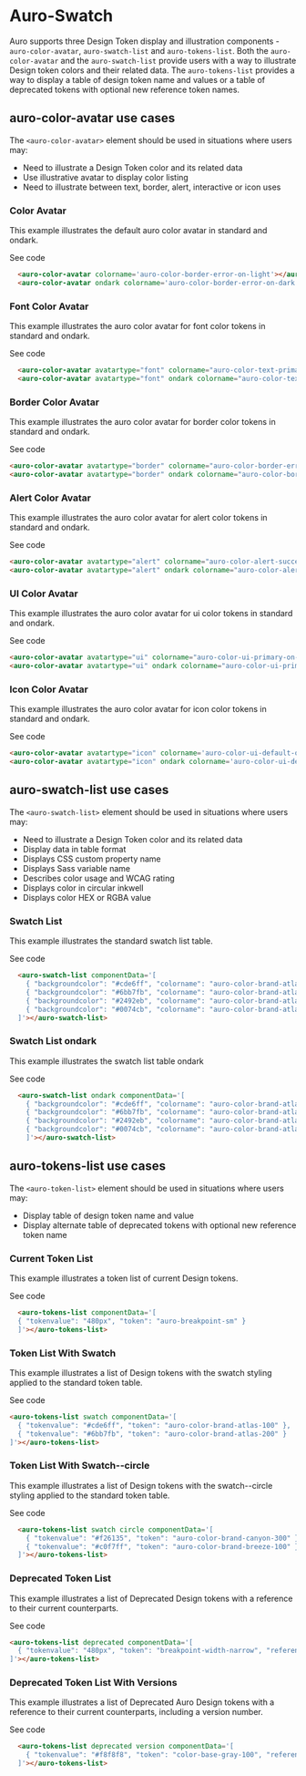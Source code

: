 
# Auro-Swatch

Auro supports three Design Token display and illustration components - `auro-color-avatar`, `auro-swatch-list` and `auro-tokens-list`. Both the `auro-color-avatar` and the `auro-swatch-list` provide users with a way to illustrate Design token colors and their related data. The `auro-tokens-list` provides a way to display a table of design token name and values or a table of deprecated tokens with optional new reference token names.

## auro-color-avatar use cases

The `<auro-color-avatar>` element should be used in situations where users may:

* Need to illustrate a Design Token color and its related data
* Use illustrative avatar to display color listing
* Need to illustrate between text, border, alert, interactive or icon uses


### Color Avatar

This example illustrates the default auro color avatar in standard and ondark.

<div class="exampleWrapper">
  <auro-color-avatar colorname='auro-color-border-error-on-light'></auro-color-avatar>
  <auro-color-avatar ondark colorname='auro-color-border-error-on-dark'></auro-color-avatar>
</div>

<auro-accordion lowProfile justifyRight>
  <span slot="trigger">See code</span>

  ```html
    <auro-color-avatar colorname='auro-color-border-error-on-light'></auro-color-avatar>
    <auro-color-avatar ondark colorname='auro-color-border-error-on-dark'></auro-color-avatar>
  ```
</auro-accordion>

### Font Color Avatar

This example illustrates the auro color avatar for font color tokens in standard and ondark.

<div class="exampleWrapper">
  <auro-color-avatar avatartype="font" colorname="auro-color-text-primary-on-light"></auro-color-avatar>
  <auro-color-avatar avatartype="font" ondark colorname="auro-color-text-primary-on-dark"></auro-color-avatar>
</div>

<auro-accordion lowProfile justifyRight>
  <span slot="trigger">See code</span>

  ```html
    <auro-color-avatar avatartype="font" colorname="auro-color-text-primary-on-light"></auro-color-avatar>
    <auro-color-avatar avatartype="font" ondark colorname="auro-color-text-primary-on-dark"></auro-color-avatar>
  ```
</auro-accordion>

### Border Color Avatar

This example illustrates the auro color avatar for border color tokens in standard and ondark.

<div class="exampleWrapper">
  <auro-color-avatar avatartype="border" colorname="auro-color-border-error-on-light"></auro-color-avatar>
  <auro-color-avatar avatartype="border" ondark colorname="auro-color-border-error-on-dark"></auro-color-avatar>
</div>

<auro-accordion lowProfile justifyRight>
  <span slot="trigger">See code</span>

  ```html
  <auro-color-avatar avatartype="border" colorname="auro-color-border-error-on-light"></auro-color-avatar>
  <auro-color-avatar avatartype="border" ondark colorname="auro-color-border-error-on-dark"></auro-color-avatar>
  ```
</auro-accordion>

### Alert Color Avatar

This example illustrates the auro color avatar for alert color tokens in standard and ondark.

<div class="exampleWrapper">
  <auro-color-avatar avatartype="alert" colorname="auro-color-alert-success-on-light"></auro-color-avatar>
  <auro-color-avatar avatartype="alert" ondark colorname="auro-color-alert-success-on-dark"></auro-color-avatar>
</div>

<auro-accordion lowProfile justifyRight>
  <span slot="trigger">See code</span>

  ```html
  <auro-color-avatar avatartype="alert" colorname="auro-color-alert-success-on-light"></auro-color-avatar>
  <auro-color-avatar avatartype="alert" ondark colorname="auro-color-alert-success-on-dark"></auro-color-avatar>
  ```
</auro-accordion>

### UI Color Avatar

This example illustrates the auro color avatar for ui color tokens in standard and ondark.

<div class="exampleWrapper">
  <auro-color-avatar avatartype="ui" colorname="auro-color-ui-default-on-light"></auro-color-avatar>
  <auro-color-avatar avatartype="ui" ondark colorname="auro-color-ui-default-on-dark"></auro-color-avatar>
</div>

<auro-accordion lowProfile justifyRight>
  <span slot="trigger">See code</span>

  ```html
  <auro-color-avatar avatartype="ui" colorname="auro-color-ui-primary-on-light"></auro-color-avatar>
  <auro-color-avatar avatartype="ui" ondark colorname="auro-color-ui-primary-on-dark"></auro-color-avatar>
  ```
</auro-accordion>

### Icon Color Avatar

This example illustrates the auro color avatar for icon color tokens in standard and ondark.

<div class="exampleWrapper">
  <auro-color-avatar avatartype="icon" colorname='auro-color-ui-default-on-light'></auro-color-avatar>
  <auro-color-avatar avatartype="icon" ondark colorname='auro-color-ui-default-on-dark'></auro-color-avatar>
</div>

<auro-accordion lowProfile justifyRight>
  <span slot="trigger">See code</span>

  ```html
  <auro-color-avatar avatartype="icon" colorname='auro-color-ui-default-on-light'></auro-color-avatar>
  <auro-color-avatar avatartype="icon" ondark colorname='auro-color-ui-default-on-dark'></auro-color-avatar>
  ```
</auro-accordion>

## auro-swatch-list use cases

The `<auro-swatch-list>` element should be used in situations where users may:

* Need to illustrate a Design Token color and its related data
* Display data in table format
* Displays CSS custom property name
* Displays Sass variable name
* Describes color usage and WCAG rating
* Displays color in circular inkwell
* Displays color HEX or RGBA value

### Swatch List

This example illustrates the standard swatch list table.

<div class="exampleWrapper">
  <auro-swatch-list componentData='[
    { "backgroundcolor": "#cde6ff", "colorname": "auro-color-brand-atlas-100", "wcag": "AAA", "usage": "Notification color on light backgrounds" },
    { "backgroundcolor": "#6bb7fb", "colorname": "auro-color-brand-atlas-200", "wcag": "AAA", "usage": "Notification color on light backgrounds" },
    { "backgroundcolor": "#2492eb", "colorname": "auro-color-brand-atlas-300", "wcag": "AAA", "usage": "Notification color on light backgrounds" },
    { "backgroundcolor": "#0074cb", "colorname": "auro-color-brand-atlas-400", "wcag": "AAA", "usage": "Notification color on light backgrounds" }
  ]'></auro-swatch-list>
</div>

<auro-accordion lowProfile justifyRight>
  <span slot="trigger">See code</span>

  ```html
    <auro-swatch-list componentData='[
      { "backgroundcolor": "#cde6ff", "colorname": "auro-color-brand-atlas-100", "wcag": "AAA", "usage": "Notification color on light backgrounds" },
      { "backgroundcolor": "#6bb7fb", "colorname": "auro-color-brand-atlas-200", "wcag": "AAA", "usage": "Notification color on light backgrounds" },
      { "backgroundcolor": "#2492eb", "colorname": "auro-color-brand-atlas-300", "wcag": "AAA", "usage": "Notification color on light backgrounds" },
      { "backgroundcolor": "#0074cb", "colorname": "auro-color-brand-atlas-400", "wcag": "AAA", "usage": "Notification color on light backgrounds" }
    ]'></auro-swatch-list>
  ```
</auro-accordion>

### Swatch List ondark

This example illustrates the swatch list table ondark

<div class="exampleWrapper">
  <auro-swatch-list ondark componentData='[
    { "backgroundcolor": "#cde6ff", "colorname": "auro-color-brand-atlas-100", "wcag": "AAA", "usage": "Notification color on light backgrounds" },
    { "backgroundcolor": "#6bb7fb", "colorname": "auro-color-brand-atlas-200", "wcag": "AAA", "usage": "Notification color on light backgrounds" },
    { "backgroundcolor": "#2492eb", "colorname": "auro-color-brand-atlas-300", "wcag": "AAA", "usage": "Notification color on light backgrounds" },
    { "backgroundcolor": "#0074cb", "colorname": "auro-color-brand-atlas-400", "wcag": "AAA", "usage": "Notification color on light backgrounds" }
    ]'></auro-swatch-list>
</div>

<auro-accordion lowProfile justifyRight>
  <span slot="trigger">See code</span>

  ```html
    <auro-swatch-list ondark componentData='[
      { "backgroundcolor": "#cde6ff", "colorname": "auro-color-brand-atlas-100", "wcag": "AAA", "usage": "Notification color on light backgrounds" },
      { "backgroundcolor": "#6bb7fb", "colorname": "auro-color-brand-atlas-200", "wcag": "AAA", "usage": "Notification color on light backgrounds" },
      { "backgroundcolor": "#2492eb", "colorname": "auro-color-brand-atlas-300", "wcag": "AAA", "usage": "Notification color on light backgrounds" },
      { "backgroundcolor": "#0074cb", "colorname": "auro-color-brand-atlas-400", "wcag": "AAA", "usage": "Notification color on light backgrounds" }
      ]'></auro-swatch-list>
  ```
</auro-accordion>

## auro-tokens-list use cases

The `<auro-token-list>` element should be used in situations where users may:

* Display table of design token name and value
* Display alternate table of deprecated tokens with optional new reference token name

### Current Token List

This example illustrates a token list of current Design tokens.

<div class="exampleWrapper">
  <auro-tokens-list componentData='[
    { "tokenvalue": "660px", "token": "auro-breakpoint-sm" },
    { "tokenvalue": "0.75", "token": "auro-size-sm" }
  ]'></auro-tokens-list>
</div>

<auro-accordion lowProfile justifyRight>
  <span slot="trigger">See code</span>

  ```html
    <auro-tokens-list componentData='[
    { "tokenvalue": "480px", "token": "auro-breakpoint-sm" }
    ]'></auro-tokens-list>
  ```
</auro-accordion>

### Token List With Swatch

This example illustrates a list of Design tokens with the swatch styling applied to the standard token table.


<div class="exampleWrapper">
  <auro-tokens-list swatch componentData='[
    { "tokenvalue": "#cde6ff", "token": "auro-color-brand-atlas-100" },
    { "tokenvalue": "#6bb7fb", "token": "auro-color-brand-atlas-200" }
  ]'></auro-tokens-list>
</div>

<auro-accordion lowProfile justifyRight>
  <span slot="trigger">See code</span>

  ```html
  <auro-tokens-list swatch componentData='[
    { "tokenvalue": "#cde6ff", "token": "auro-color-brand-atlas-100" },
    { "tokenvalue": "#6bb7fb", "token": "auro-color-brand-atlas-200" }
  ]'></auro-tokens-list>
  ```
</auro-accordion>

### Token List With Swatch--circle

This example illustrates a list of Design tokens with the swatch--circle styling applied to the standard token table.


<div class="exampleWrapper">
  <auro-tokens-list swatch circle componentData='[
    { "tokenvalue": "#f26135", "token": "auro-color-brand-canyon-300" },
    { "tokenvalue": "#c0f7ff", "token": "auro-color-brand-breeze-100" }
  ]'></auro-tokens-list>
</div>

<auro-accordion lowProfile justifyRight>
  <span slot="trigger">See code</span>

  ```html
    <auro-tokens-list swatch circle componentData='[
      { "tokenvalue": "#f26135", "token": "auro-color-brand-canyon-300" },
      { "tokenvalue": "#c0f7ff", "token": "auro-color-brand-breeze-100" }
    ]'></auro-tokens-list>
  ```
</auro-accordion>

### Deprecated Token List

This example illustrates a list of Deprecated Design tokens with a reference to their current counterparts.

<div class="exampleWrapper">
  <auro-tokens-list deprecated componentData='[
    { "tokenvalue": "480px", "token": "breakpoint-width-narrow", "reference": "auro-breakpoint-sm" }
  ]'></auro-tokens-list>
</div>

<auro-accordion lowProfile justifyRight>
  <span slot="trigger">See code</span>

  ```html
  <auro-tokens-list deprecated componentData='[
    { "tokenvalue": "480px", "token": "breakpoint-width-narrow", "reference": "auro-breakpoint-sm" }
  ]'></auro-tokens-list>
  ```
</auro-accordion>

### Deprecated Token List With Versions

This example illustrates a list of Deprecated Auro Design tokens with a reference to their current counterparts, including a version number.

<div class="exampleWrapper">
  <auro-tokens-list deprecated version componentData='[
    { "tokenvalue": "#f8f8f8", "token": "color-base-gray-100", "reference": "auro-color-brand-gray-100", "version": "3.0.1" }
  ]'></auro-tokens-list>
</div>

<auro-accordion lowProfile justifyRight>
  <span slot="trigger">See code</span>

  ```html
    <auro-tokens-list deprecated version componentData='[
      { "tokenvalue": "#f8f8f8", "token": "color-base-gray-100", "reference": "auro-color-brand-gray-100", "version": "3.0.1" }
    ]'></auro-tokens-list>
  ```
</auro-accordion>





